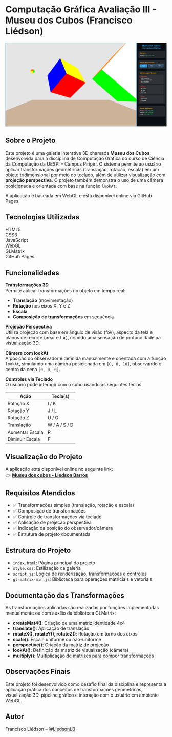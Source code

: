 # Computação Gráfica Avaliação III - Museu dos Cubos (Francisco Liédson)  
<!-- imagem do projeto -->
![Museu do Cubo](/snapshots/banner_app.png)

## Sobre o Projeto  
Este projeto é uma galeria interativa 3D chamada **Museu dos Cubos**, desenvolvida para a disciplina de Computação Gráfica do curso de Ciência da Computação da UESPI – Campus Piripiri. O sistema permite ao usuário aplicar transformações geométricas (translação, rotação, escala) em um objeto tridimensional por meio do teclado, além de utilizar visualização com **projeção perspectiva**. O projeto também demonstra o uso de uma câmera posicionada e orientada com base na função `lookAt`.

A aplicação é baseada em WebGL e está disponível online via GitHub Pages.

## Tecnologias Utilizadas  
HTML5  
CSS3  
JavaScript  
WebGL  
GLMatrix  
GitHub Pages  

## Funcionalidades  
**Transformações 3D**  
Permite aplicar transformações no objeto em tempo real:
- **Translação** (movimentação)
- **Rotação** nos eixos X, Y e Z
- **Escala**
- **Composição de transformações** em sequência

**Projeção Perspectiva**  
Utiliza projeção com base em ângulo de visão (fov), aspecto da tela e planos de recorte (near e far), criando uma sensação de profundidade na visualização 3D.

**Câmera com lookAt**  
A posição do observador é definida manualmente e orientada com a função `lookAt`, simulando uma câmera posicionada em `[0, 0, 10]`, observando o centro da cena `[0, 0, 0]`.

**Controles via Teclado**  
O usuário pode interagir com o cubo usando as seguintes teclas:

| Ação         | Tecla(s)      |
|--------------|---------------|
| Rotação X    | I / K         |
| Rotação Y    | J / L         |
| Rotação Z    | U / O         |
| Translação   | W / A / S / D |
| Aumentar Escala | R          |
| Diminuir Escala | F          |

## Visualização do Projeto  
A aplicação está disponível online no seguinte link:  
👉 **[Museu dos cubos - Liedson Barros](https://liedsonlb.github.io/museu-dos-dados/)**

## Requisitos Atendidos  
- ✅ Transformações simples (translação, rotação e escala)  
- ✅ Composição de transformações  
- ✅ Controle de transformações via teclado  
- ✅ Aplicação de projeção perspectiva  
- ✅ Indicação da posição do observador/câmera  
- ✅ Estrutura de projeto documentada  

## Estrutura do Projeto

- `index.html`: Página principal do projeto  
- `style.css`: Estilização da galeria  
- `script.js`: Lógica de renderização, transformações e controles  
- `gl-matrix-min.js`: Biblioteca para operações matriciais e vetoriais  

## Documentação das Transformações  
As transformações aplicadas são realizadas por funções implementadas manualmente ou com auxílio da biblioteca GLMatrix:

- **createMat4()**: Criação de uma matriz identidade 4x4  
- **translate()**: Aplicação de translação  
- **rotateX(), rotateY(), rotateZ()**: Rotação em torno dos eixos  
- **scale()**: Escala uniforme ou não-uniforme  
- **perspective()**: Criação da matriz de projeção  
- **lookAt()**: Definição da matriz de visualização (câmera)  
- **multiply()**: Multiplicação de matrizes para compor transformações  

## Observações Finais  
Este projeto foi desenvolvido como desafio final da disciplina e representa a aplicação prática dos conceitos de transformações geométricas, visualização 3D, pipeline gráfico e interação com o usuário em ambiente WebGL.

## Autor  
Francisco Liédson – [@LiedsonLB](https://github.com/LiedsonLB)
